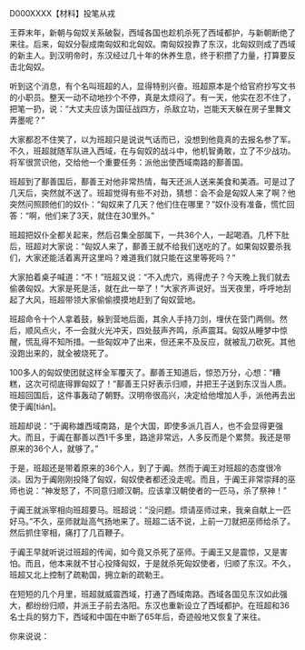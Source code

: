 D000XXXX【材料】投笔从戎



王莽末年，新朝与匈奴关系破裂，西域各国也趁机杀死了西域都护，与新朝断绝了来往。后来，匈奴分裂成南匈奴和北匈奴。南匈奴投靠了东汉，北匈奴则成了西域的新主人。到汉明帝时，东汉经过几十年的休养生息，终于积攒了力量，打算要反击北匈奴。

听到这个消息，有个名叫班超的人，显得特别兴奋。班超原本是个给官府抄写文书的小职员。整天一动不动地抄个不停，真是太烦闷了。有一天，他实在忍不住了，把笔一扔，说：“大丈夫应该为国征战四方，杀敌立功，岂能天天躲在房子里舞文弄墨呢？”

大家都忍不住笑了，以为班超只是说说气话而已，没想到他竟真的去报名参了军。不久，班超就随军队进入西域，在与匈奴的战斗中，他机智勇敢，立了不少战功。将军很赏识他，交给他一个重要任务：派他出使西域南路的鄯善国。

班超到了鄯善国后，鄯善王对他非常热情，每天还派人送来美食和美酒。可是过了几天后，突然就不送了。班超觉得有些不对劲，猜想：会不会是匈奴人来了啊？他突然问照顾他们的奴仆：“匈奴来了几天？他们住在哪里？”奴仆没有准备，慌忙回答：“啊，他们来了3天，就住在30里外。”

班超把奴仆全都关起来，然后召集全部属下，一共36个人，一起喝酒。几杯下肚后，班超对大家说：“匈奴人来了，鄯善王就不给我们送吃的了。如果匈奴要杀我们，大家还能活着离开这里吗？难道我们就只能在这里等死吗？”

大家拍着桌子喊道：“不！”班超又说：“不入虎穴，焉得虎子？今天晚上我们就去偷袭匈奴。大家是死是活，就在此一举了！”大家齐声说好。当天夜里，呼呼地刮起了大风，班超带领大家偷偷摸摸地赶到了匈奴营地。

班超命令十个人拿着鼓，躲到营地后面，其余人手持刀剑，埋伏在营门两侧。然后，顺风点火，不一会就火光冲天，四处鼓声齐鸣，杀声震耳。匈奴从睡梦中惊醒，慌乱得不知所措。一些匈奴冲了出来，但还来不及反应，就被乱刀砍死。其他没跑出来的，就全被烧死了。

100多人的匈奴使团就这样全军覆灭了。鄯善王知道后，惊恐万分，心想：“糟糕，这次可彻底得罪匈奴了！”鄯善王只好表示归顺，并把王子送到东汉当人质。班超回国后，这件事轰动了朝野。汉明帝很高兴，决定给他增加人手，派他再去出使于阗[tián]。

班超却说：“于阗称雄西域南路，是个大国，即使多派几百人，也不会显得更强大。而且，于阗在鄯善以西1千多里，路途非常远，人多反而是个累赘。我还是带原来的36个人，就够了。”



于是，班超还是带着原来的36个人，到了于阗。然而于阗王对班超的态度很冷淡。因为于阗刚刚投降了匈奴，匈奴使者都还没走呢。而且，于阗王非常崇拜的巫师也说：“神发怒了，不同意归顺汉朝。应该拿汉朝使者的一匹马，杀了祭神！”

于阗王就派宰相向班超要马。班超说：“没问题。烦请巫师过来，我亲自献上一匹好马。”不久，巫师就趾高气扬地来了。班超二话不说，上前一刀就把巫师给杀了。然后抓住宰相，痛打了几百鞭子。

于阗王早就听说过班超的传闻，如今竟又杀死了巫师。于阗王又是震惊，又是害怕。而且，他本来就不甘心投降匈奴，于是就杀死匈奴使者，归顺了东汉。不久，班超又北上控制了疏勒国，拥立新的疏勒王。

在短短的几个月里，班超就威震西域，打通了西域南路。西域各国见东汉如此强大，都纷纷归顺，并派王子前去洛阳。东汉也重新设立了西域都护。在班超和36名士兵的努力下，西域和中国在中断了65年后，奇迹般地又恢复了来往。



你来说说：









